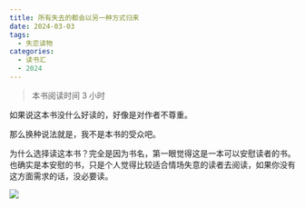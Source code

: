 ```yaml
---
title: 所有失去的都会以另一种方式归来
date: 2024-03-03
tags:
  - 失恋读物
categories: 
  - 读书汇
  - 2024
---
```


> 本书阅读时间 3 小时

如果说这本书没什么好读的，好像是对作者不尊重。

那么换种说法就是，我不是本书的受众吧。

为什么选择读这本书？完全是因为书名，第一眼觉得这是一本可以安慰读者的书。也确实是本安慰的书，只是个人觉得比较适合情场失意的读者去阅读，如果你没有这方面需求的话，没必要读。

![](https://cdn.jsdelivr.net/gh/hfshaobing/picx-images-hosting@master/20240303/Snipaste_2024-03-03_22-38-35.1p37kmu4k10g.webp)